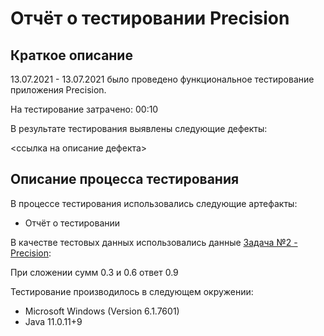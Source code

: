 # Отчёт о тестировании Precision
## Краткое описание
13.07.2021 - 13.07.2021 было проведено функциональное тестирование приложения Precision.

На тестирование затрачено: 00:10

В результате тестирования выявлены следующие дефекты:

<ссылка на описание дефекта>


## Описание процесса тестирования
В процессе тестирования использовались следующие артефакты:
* Отчёт о тестировании


В качестве тестовых данных использовались данные [Задача №2 - Precision](https://github.com/netology-code/javaqa-homeworks/tree/master/programming):

При сложении сумм 0.3 и 0.6 ответ 0.9

Тестирование производилось в следующем окружении:

* Microsoft Windows (Version 6.1.7601)
* Java 11.0.11+9